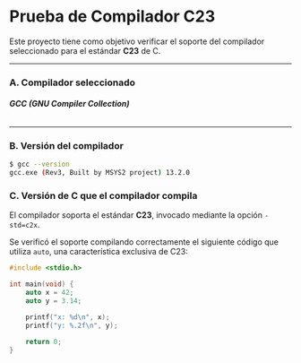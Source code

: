 # Prueba de Compilador C23

Este proyecto tiene como objetivo verificar el soporte del compilador seleccionado para el estándar **C23** de C.

---

### A. Compilador seleccionado

###### **GCC (GNU Compiler Collection)**

---

### B. Versión del compilador

```bash
$ gcc --version
gcc.exe (Rev3, Built by MSYS2 project) 13.2.0
```

### C. Versión de C que el compilador compila
El compilador soporta el estándar **C23**, invocado mediante la opción `-std=c2x`.

Se verificó el soporte compilando correctamente el siguiente código que utiliza `auto`, una característica exclusiva de C23:

```c
#include <stdio.h>

int main(void) {
    auto x = 42;
    auto y = 3.14;

    printf("x: %d\n", x);
    printf("y: %.2f\n", y);

    return 0;
}


